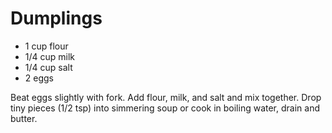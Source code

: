 # Dumplings

- 1 cup flour
- 1/4 cup milk
- 1/4 cup salt
- 2 eggs

Beat eggs slightly with fork. Add flour, milk, and salt and mix together. Drop tiny pieces (1/2 tsp) into simmering soup or cook in boiling water, drain and butter.
